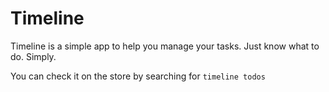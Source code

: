 # Timeline
Timeline is a simple app to help you manage your tasks. Just know what to do. Simply.

You can check it on the store by searching for `timeline todos`

